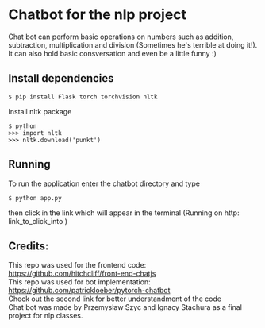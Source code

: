 # Chatbot for the nlp project
Chat bot can perform basic operations on numbers such as addition, subtraction, multiplication and division (Sometimes he's terrible at doing it!). It can also hold basic consversation and even be a little funny :)

## Install dependencies
```
$ pip install Flask torch torchvision nltk
```
Install nltk package
```
$ python
>>> import nltk
>>> nltk.download('punkt')
```
## Running
To run the application enter the chatbot directory and type 
```
$ python app.py
```
then click in the link which will appear in the terminal (Running on http: link_to_click_into )

## Credits:
This repo was used for the frontend code:
https://github.com/hitchcliff/front-end-chatjs </br>
This repo was used for bot implementation:
https://github.com/patrickloeber/pytorch-chatbot </br>
Check out the second link for better understandment of the code</br>
Chat bot was made by Przemysław Szyc and Ignacy Stachura as a final project for nlp classes.  
